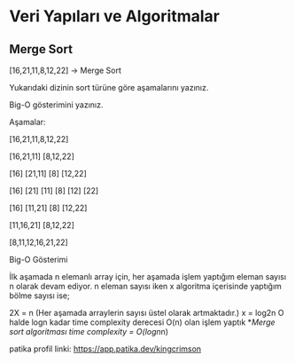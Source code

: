 # Veri Yapıları ve Algoritmalar

## Merge Sort

[16,21,11,8,12,22] -> Merge Sort

Yukarıdaki dizinin sort türüne göre aşamalarını yazınız.

Big-O gösterimini yazınız.

Aşamalar:

[16,21,11,8,12,22]

[16,21,11] [8,12,22]

[16] [21,11] [8] [12,22]

[16] [21] [11] [8] [12] [22]

[16] [11,21] [8] [12,22]

[11,16,21] [8,12,22]

[8,11,12,16,21,22]

Big-O Gösterimi

İlk aşamada n elemanlı array için, her aşamada işlem yaptığım eleman sayısı n
olarak devam ediyor.
n eleman sayısı iken x algoritma içerisinde yaptığım bölme sayısı ise;

2X = n (Her aşamada arraylerin sayısı üstel olarak artmaktadır.)
x = log2n
O halde logn kadar time complexity derecesi O(n) olan işlem yaptık \**Merge sort algoritması time complexity = O(logn*n)

patika profil linki: https://app.patika.dev/kingcrimson

